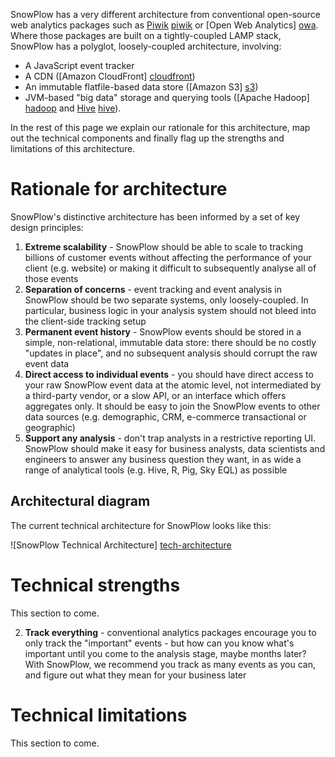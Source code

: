 SnowPlow has a very different architecture from conventional open-source web analytics packages such as [Piwik] [piwik] or [Open Web Analytics] [owa]. Where those packages are built on a tightly-coupled LAMP stack, SnowPlow has a polyglot, loosely-coupled architecture, involving:

* A JavaScript event tracker
* A CDN ([Amazon CloudFront] [cloudfront])
* An immutable flatfile-based data store ([Amazon S3] [s3])
* JVM-based "big data" storage and querying tools ([Apache Hadoop] [hadoop] and [Hive] [hive]).

In the rest of this page we explain our rationale for this architecture, map out the technical components and finally flag up the strengths and limitations of this architecture.

# Rationale for architecture

SnowPlow's distinctive architecture has been informed by a set of key design principles:

1. **Extreme scalability** - SnowPlow should be able to scale to tracking billions of customer events without affecting the performance of your client (e.g. website) or making it difficult to subsequently analyse all of those events
2. **Separation of concerns** - event tracking and event analysis in SnowPlow should be two separate systems, only loosely-coupled. In particular, business logic in your analysis system should not bleed into the client-side tracking setup
3. **Permanent event history** - SnowPlow events should be stored in a simple, non-relational, immutable data store: there should be no costly "updates in place", and no subsequent analysis should corrupt the raw event data
4. **Direct access to individual events** - you should have direct access to your raw SnowPlow event data at the atomic level, not intermediated by a third-party vendor, or a slow API, or an interface which offers aggregates only. It should be easy to join the SnowPlow events to other data sources (e.g. demographic, CRM, e-commerce transactional or geographic)
5. **Support any analysis** - don't trap analysts in a restrictive reporting UI. SnowPlow should make it easy for business analysts, data scientists and engineers to answer any business question they want, in as wide a range of analytical tools (e.g. Hive, R, Pig, Sky EQL) as possible

## Architectural diagram

The current technical architecture for SnowPlow looks like this:

![SnowPlow Technical Architecture] [tech-architecture]

[tech-architecture]: /snowplow/snowplow/wiki/about-snowplow/images/snowplow-tech-architecture.jpg

# Technical strengths

This section to come.

2. **Track everything** - conventional analytics packages encourage you to only track the "important" events - but how can you know what's important until you come to the analysis stage, maybe months later? With SnowPlow, we recommend you track as many events as you can, and figure out what they mean for your business later

# Technical limitations

This section to come.

[piwik]: http://piwik.org/
[owa]: http://www.openwebanalytics.com/
[cloudfront]: http://aws.amazon.com/cloudfront/
[s3]: http://aws.amazon.com/s3/
[hadoop]: http://hadoop.apache.org/
[hive]: http://hive.apache.org/